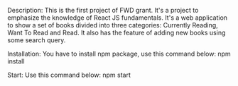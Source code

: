 Description:
This is the first project of FWD grant. It's a project to emphasize the knowledge of React JS fundamentals. It's a web application to show a set of books divided into three categories: Currently Reading, Want To Read and Read. It also has the feature of adding new books using some search query.

Installation:
You have to install npm package, use this command below:
npm install

Start:
Use this command below:
npm start

